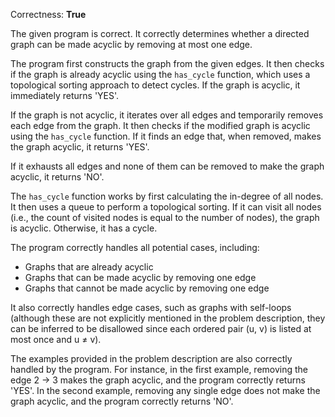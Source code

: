 Correctness: **True**

The given program is correct. It correctly determines whether a directed graph can be made acyclic by removing at most one edge.

The program first constructs the graph from the given edges. It then checks if the graph is already acyclic using the `has_cycle` function, which uses a topological sorting approach to detect cycles. If the graph is acyclic, it immediately returns 'YES'.

If the graph is not acyclic, it iterates over all edges and temporarily removes each edge from the graph. It then checks if the modified graph is acyclic using the `has_cycle` function. If it finds an edge that, when removed, makes the graph acyclic, it returns 'YES'.

If it exhausts all edges and none of them can be removed to make the graph acyclic, it returns 'NO'.

The `has_cycle` function works by first calculating the in-degree of all nodes. It then uses a queue to perform a topological sorting. If it can visit all nodes (i.e., the count of visited nodes is equal to the number of nodes), the graph is acyclic. Otherwise, it has a cycle.

The program correctly handles all potential cases, including:

* Graphs that are already acyclic
* Graphs that can be made acyclic by removing one edge
* Graphs that cannot be made acyclic by removing one edge

It also correctly handles edge cases, such as graphs with self-loops (although these are not explicitly mentioned in the problem description, they can be inferred to be disallowed since each ordered pair (u, v) is listed at most once and u ≠ v).

The examples provided in the problem description are also correctly handled by the program. For instance, in the first example, removing the edge 2 → 3 makes the graph acyclic, and the program correctly returns 'YES'. In the second example, removing any single edge does not make the graph acyclic, and the program correctly returns 'NO'.